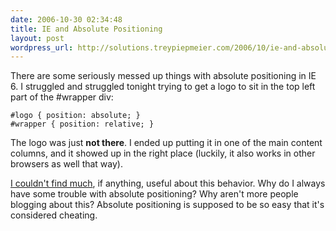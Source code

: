 ```yaml
---
date: 2006-10-30 02:34:48
title: IE and Absolute Positioning
layout: post
wordpress_url: http://solutions.treypiepmeier.com/2006/10/ie-and-absolute-positioning/
---
```

There are some seriously messed up things with absolute positioning in IE 6.  I struggled and struggled tonight trying to get a logo to sit in the top left part of the #wrapper div:

    #logo { position: absolute; }
    #wrapper { position: relative; }

The logo was just **not there**.  I ended up putting it in one of the main content columns, and it showed up in the right place (luckily, it also works in other browsers as well that way).

[I couldn't find much](http://www.google.com/search?q=absolute+positioning+ie&ie=utf-8&oe=utf-8&rls=org.mozilla:en-US:official&client=firefox-a), if anything, useful about this behavior.  Why do I always have some trouble with absolute positioning?  Why aren't more people blogging about this?  Absolute positioning is supposed to be so easy that it's considered cheating.